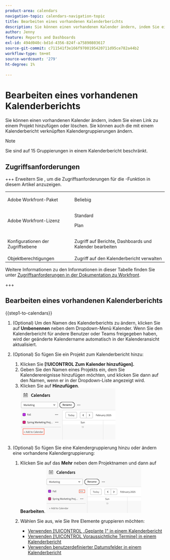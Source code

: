 ```yaml
---
product-area: calendars
navigation-topic: calendars-navigation-topic
title: Bearbeiten eines vorhandenen Kalenderberichts
description: Sie können einen vorhandenen Kalender ändern, indem Sie einen Link zu einem Projekt hinzufügen oder löschen. Sie können auch die mit einem Kalenderbericht verknüpften Kalendergruppierungen ändern.
author: Jenny
feature: Reports and Dashboards
exl-id: 494d040c-bd1d-4356-824f-a75890803617
source-git-commit: c711541f3e166f9700195420711d95ce782a44b2
workflow-type: tm+mt
source-wordcount: '279'
ht-degree: 1%

---
```


# Bearbeiten eines vorhandenen Kalenderberichts

Sie können einen vorhandenen Kalender ändern, indem Sie einen Link zu einem Projekt hinzufügen oder löschen. Sie können auch die mit einem Kalenderbericht verknüpften Kalendergruppierungen ändern.

>[!NOTE]
>
>Sie sind auf 15 Gruppierungen in einem Kalenderbericht beschränkt.

## Zugriffsanforderungen

+++ Erweitern Sie , um die Zugriffsanforderungen für die -Funktion in diesem Artikel anzuzeigen.

<table style="table-layout:auto"> 
 <col> 
 </col> 
 <col> 
 </col> 
 <tbody> 
  <tr> 
   <td role="rowheader">Adobe Workfront-Paket</td> 
   <td> <p>Beliebig</p> </td> 
  </tr> 
  <tr> 
   <td role="rowheader">Adobe Workfront-Lizenz</td> 
   <td><p>Standard</p>
       <p>Plan</p></td> 
  </tr> 
  <tr> 
   <td role="rowheader">Konfigurationen der Zugriffsebene</td> 
   <td> <p> Zugriff auf Berichte, Dashboards und Kalender bearbeiten</p></td> 
  </tr> 
  <tr> 
   <td role="rowheader">Objektberechtigungen</td> 
   <td>Zugriff auf den Kalenderbericht verwalten</td> 
  </tr> 
 </tbody> 
</table>

Weitere Informationen zu den Informationen in dieser Tabelle finden Sie unter [Zugriffsanforderungen in der Dokumentation zu Workfront](/help/quicksilver/administration-and-setup/add-users/access-levels-and-object-permissions/access-level-requirements-in-documentation.md).

+++


## Bearbeiten eines vorhandenen Kalenderberichts

{{step1-to-calendars}}

1. (Optional) Um den Namen des Kalenderberichts zu ändern, klicken Sie auf **Umbenennen** neben dem Dropdown-Menü Kalender.
Wenn Sie den Kalenderbericht für andere Benutzer oder Teams freigegeben haben, wird der geänderte Kalendername automatisch in der Kalenderansicht aktualisiert.

1. (Optional) So fügen Sie ein Projekt zum Kalenderbericht hinzu:
   1. Klicken Sie **[!UICONTROL Zum Kalender hinzufügen].**
   1. Geben Sie den Namen eines Projekts ein, dem Sie Kalenderereignisse hinzufügen möchten, und klicken Sie dann auf den Namen, wenn er in der Dropdown-Liste angezeigt wird.
   1. Klicken Sie auf **Hinzufügen**.
      ![Ein Projekt zu einem Kalender hinzufügen](assets/add-a-calendar-project.png)


1. (Optional) So fügen Sie eine Kalendergruppierung hinzu oder ändern eine vorhandene Kalendergruppierung:
   1. Klicken Sie auf das **Mehr** neben dem Projektnamen und dann auf **Bearbeiten**.
      ![Projekt im Kalender bearbeiten](assets/edit-project-in-calendar.png)

   1. Wählen Sie aus, wie Sie Ihre Elemente gruppieren möchten:

      * [Verwenden [!UICONTROL  „Geplante ]&quot; in einem Kalenderbericht](../../../reports-and-dashboards/reports/calendars/use-planned-dates.md)
      * [Verwenden [!UICONTROL Voraussichtliche Termine] in einem Kalenderbericht](../../../reports-and-dashboards/reports/calendars/use-projected-dates.md)
      * [Verwenden benutzerdefinierter Datumsfelder in einem Kalenderbericht](../../../reports-and-dashboards/reports/calendars/use-custom-dates.md)

